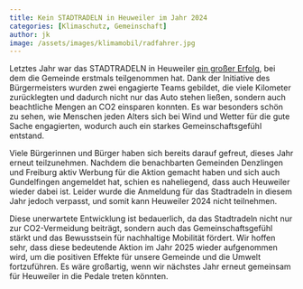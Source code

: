 ```yaml
---
title: Kein STADTRADELN in Heuweiler im Jahr 2024
categories: [Klimaschutz, Gemeinschaft]
author: jk
image: /assets/images/klimamobil/radfahrer.jpg
---
```


Letztes Jahr war das STADTRADELN in Heuweiler [ein großer Erfolg](/stadtradeln/), bei dem die Gemeinde erstmals teilgenommen hat. Dank der Initiative des Bürgermeisters wurden zwei engagierte Teams gebildet, die viele Kilometer zurücklegten und dadurch nicht nur das Auto stehen ließen, sondern auch beachtliche Mengen an CO2 einsparen konnten. Es war besonders schön zu sehen, wie Menschen jeden Alters sich bei Wind und Wetter für die gute Sache engagierten, wodurch auch ein starkes Gemeinschaftsgefühl entstand.

Viele Bürgerinnen und Bürger haben sich bereits darauf gefreut, dieses Jahr erneut teilzunehmen. Nachdem die benachbarten Gemeinden Denzlingen und Freiburg aktiv Werbung für die Aktion gemacht haben und sich auch Gundelfingen angemeldet hat, schien es naheliegend, dass auch Heuweiler wieder dabei ist. Leider wurde die Anmeldung für das Stadtradeln in diesem Jahr jedoch verpasst, und somit kann Heuweiler 2024 nicht teilnehmen.

Diese unerwartete Entwicklung ist bedauerlich, da das Stadtradeln nicht nur zur CO2-Vermeidung beiträgt, sondern auch das Gemeinschaftsgefühl stärkt und das Bewusstsein für nachhaltige Mobilität fördert. Wir hoffen sehr, dass diese bedeutende Aktion im Jahr 2025 wieder aufgenommen wird, um die positiven Effekte für unsere Gemeinde und die Umwelt fortzuführen. Es wäre großartig, wenn wir nächstes Jahr erneut gemeinsam für Heuweiler in die Pedale treten könnten.
